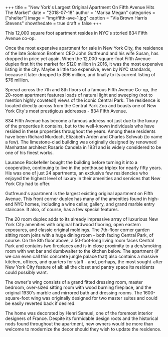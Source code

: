 +++
title = "New York's Largest Original Apartment On Fifth Avenue Hits The Market"
date = "2018-07-18"
author = "Marisa Megan"
categories = ["shelter"]
image = "img/fifth-ave-1.jpg"
caption = "Via Brown Harris Stevens"
showthedate = true
draft = false
+++

This 12,000 square foot apartment resides in NYC's storied 834 Fifth Avenue co-op.

Once the most expensive apartment for sale in New York City, the residence of the late Solomon Brothers CEO John Gutfreund and his wife Susan, has dropped in price yet again. When the 12,000-square-foot Fifth Avenue duplex first hit the market for $120 million in 2016, it was the most expensive listing in the city. Maybe a little too expensive, even by NYC standards, because it later dropped to $96 million, and finally to its current listing of $76 million.

Spread across the 7th and 8th floors of a famous Fifth Avenue Co-op, the 20-room apartment features loads of natural light and sweeping (not to mention highly coveted!) views of the iconic Central Park. The residence is located directly across from the Central Park Zoo and boasts one of New York City's most prestigious addresses - 834 Fifth Avenue.

834 Fifth Avenue has become a famous address not just due to the luxury of the properties it contains, but to the well-known individuals who have resided in these properties throughout the years. Among these residents have been Richard Murdoch, Elizabeth Arden and Charles Schwab (to name a few). The limestone-clad building was originally designed by renowned Manhattan architect Rosario Candela in 1931 and is widely considered to be one of his finest works.

Laurance Rockefeller bought the building before turning it into a cooperative, continuing to live in the penthouse triplex for nearly fifty years. His was one of just 24 apartments, an exclusive few residencies who enjoyed the highest level of luxury in their amenities and services that New York City had to offer.

Gutfreund's apartment is the largest existing original apartment on Fifth Avenue. This front corner duplex has many of the amenities found in high-end NYC homes, including a wine cellar, gallery, and grand marble entry staircase. It also, of course, has a few special features.

The 20 room duplex adds to its already impressive array of luxurious New York City amenities with original hardwood flooring, open eastern exposures, and classic original moldings. The 7th-floor corner garden sitting room joins with a huge dining room - both facing Central Park, of course. On the 8th floor above, a 50-foot-long living room faces Central Park and contains two fireplaces and is in close proximity to a den/smoking room with wet bar and dumbwaiter to the kitchen below. The apartment (if we can even call this concrete jungle palace that) also contains a massive kitchen, offices, and quarters for staff - and, perhaps, the most sought-after New York City feature of all: all the closet and pantry space its residents could possibly want.

The owner's wing consists of a grand fitted dressing room, master bedroom, over-sized sitting room with wood burning fireplace, and the original 1930's marble and mirrored bath and dressing rooms. The 1600-square-foot wing was originally designed for two master suites and could be easily reverted back if desired.

The home was decorated by Henri Samuel, one of the foremost interior designers of France. Despite its formidable design roots and the historical nods found throughout the apartment, new owners would be more than welcome to modernize the decor should they wish to update the residence.
